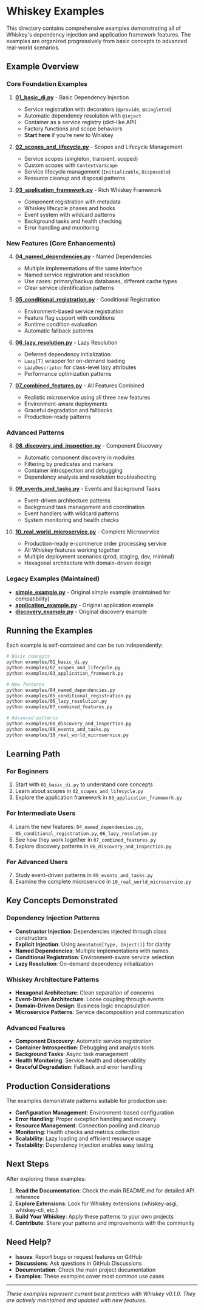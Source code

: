 # Whiskey Examples

This directory contains comprehensive examples demonstrating all of Whiskey's dependency injection and application framework features. The examples are organized progressively from basic concepts to advanced real-world scenarios.

## Example Overview

### Core Foundation Examples

1. **[01_basic_di.py](01_basic_di.py)** - Basic Dependency Injection
   - Service registration with decorators (`@provide`, `@singleton`)
   - Automatic dependency resolution with `@inject`
   - Container as a service registry (dict-like API)
   - Factory functions and scope behaviors
   - **Start here** if you're new to Whiskey

2. **[02_scopes_and_lifecycle.py](02_scopes_and_lifecycle.py)** - Scopes and Lifecycle Management
   - Service scopes (singleton, transient, scoped)
   - Custom scopes with `ContextVarScope`
   - Service lifecycle management (`Initializable`, `Disposable`)
   - Resource cleanup and disposal patterns

3. **[03_application_framework.py](03_application_framework.py)** - Rich Whiskey Framework
   - Component registration with metadata
   - Whiskey lifecycle phases and hooks
   - Event system with wildcard patterns
   - Background tasks and health checking
   - Error handling and monitoring

### New Features (Core Enhancements)

4. **[04_named_dependencies.py](04_named_dependencies.py)** - Named Dependencies
   - Multiple implementations of the same interface
   - Named service registration and resolution
   - Use cases: primary/backup databases, different cache types
   - Clear service identification patterns

5. **[05_conditional_registration.py](05_conditional_registration.py)** - Conditional Registration
   - Environment-based service registration
   - Feature flag support with conditions
   - Runtime condition evaluation
   - Automatic fallback patterns

6. **[06_lazy_resolution.py](06_lazy_resolution.py)** - Lazy Resolution
   - Deferred dependency initialization
   - `Lazy[T]` wrapper for on-demand loading
   - `LazyDescriptor` for class-level lazy attributes
   - Performance optimization patterns

7. **[07_combined_features.py](07_combined_features.py)** - All Features Combined
   - Realistic microservice using all three new features
   - Environment-aware deployments
   - Graceful degradation and fallbacks
   - Production-ready patterns

### Advanced Patterns

8. **[08_discovery_and_inspection.py](08_discovery_and_inspection.py)** - Component Discovery
   - Automatic component discovery in modules
   - Filtering by predicates and markers
   - Container introspection and debugging
   - Dependency analysis and resolution troubleshooting

9. **[09_events_and_tasks.py](09_events_and_tasks.py)** - Events and Background Tasks
   - Event-driven architecture patterns
   - Background task management and coordination
   - Event handlers with wildcard patterns
   - System monitoring and health checks

10. **[10_real_world_microservice.py](10_real_world_microservice.py)** - Complete Microservice
    - Production-ready e-commerce order processing service
    - All Whiskey features working together
    - Multiple deployment scenarios (prod, staging, dev, minimal)
    - Hexagonal architecture with domain-driven design

### Legacy Examples (Maintained)

- **[simple_example.py](simple_example.py)** - Original simple example (maintained for compatibility)
- **[application_example.py](application_example.py)** - Original application example  
- **[discovery_example.py](discovery_example.py)** - Original discovery example

## Running the Examples

Each example is self-contained and can be run independently:

```bash
# Basic concepts
python examples/01_basic_di.py
python examples/02_scopes_and_lifecycle.py
python examples/03_application_framework.py

# New features
python examples/04_named_dependencies.py
python examples/05_conditional_registration.py
python examples/06_lazy_resolution.py
python examples/07_combined_features.py

# Advanced patterns
python examples/08_discovery_and_inspection.py
python examples/09_events_and_tasks.py
python examples/10_real_world_microservice.py
```

## Learning Path

### For Beginners
1. Start with `01_basic_di.py` to understand core concepts
2. Learn about scopes in `02_scopes_and_lifecycle.py`
3. Explore the application framework in `03_application_framework.py`

### For Intermediate Users
4. Learn the new features: `04_named_dependencies.py`, `05_conditional_registration.py`, `06_lazy_resolution.py`
5. See how they work together in `07_combined_features.py`
6. Explore discovery patterns in `08_discovery_and_inspection.py`

### For Advanced Users
7. Study event-driven patterns in `09_events_and_tasks.py`
8. Examine the complete microservice in `10_real_world_microservice.py`

## Key Concepts Demonstrated

### Dependency Injection Patterns
- **Constructor Injection**: Dependencies injected through class constructors
- **Explicit Injection**: Using `Annotated[Type, Inject()]` for clarity
- **Named Dependencies**: Multiple implementations with names
- **Conditional Registration**: Environment-aware service selection
- **Lazy Resolution**: On-demand dependency initialization

### Whiskey Architecture Patterns
- **Hexagonal Architecture**: Clean separation of concerns
- **Event-Driven Architecture**: Loose coupling through events
- **Domain-Driven Design**: Business logic encapsulation
- **Microservice Patterns**: Service decomposition and communication

### Advanced Features
- **Component Discovery**: Automatic service registration
- **Container Introspection**: Debugging and analysis tools
- **Background Tasks**: Async task management
- **Health Monitoring**: Service health and observability
- **Graceful Degradation**: Fallback and error handling

## Production Considerations

The examples demonstrate patterns suitable for production use:

- **Configuration Management**: Environment-based configuration
- **Error Handling**: Proper exception handling and recovery
- **Resource Management**: Connection pooling and cleanup
- **Monitoring**: Health checks and metrics collection  
- **Scalability**: Lazy loading and efficient resource usage
- **Testability**: Dependency injection enables easy testing

## Next Steps

After exploring these examples:

1. **Read the Documentation**: Check the main README.md for detailed API reference
2. **Explore Extensions**: Look for Whiskey extensions (whiskey-asgi, whiskey-cli, etc.)
3. **Build Your Whiskey**: Apply these patterns to your own projects
4. **Contribute**: Share your patterns and improvements with the community

## Need Help?

- **Issues**: Report bugs or request features on GitHub
- **Discussions**: Ask questions in GitHub Discussions
- **Documentation**: Check the main project documentation
- **Examples**: These examples cover most common use cases

---

*These examples represent current best practices with Whiskey v0.1.0. They are actively maintained and updated with new features.*